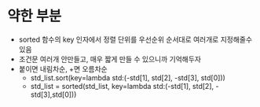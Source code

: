 # 약한 부분
  - sorted 함수의 key 인자에서 정렬 단위를 우선순위 순서대로 여러개로 지정해줄수 있음
  - 조건문 여러개 안만들고, 매우 짧게 만들 수 있으니까 기억해두자
  - 붙이면 내림차순, +면 오름차순
    - std_list.sort(key=lambda std:(-std[1], std[2], -std[3], std[0]))
    - std_list = sorted(std_list, key=lambda std:(-std[1], std[2], -std[3],std[0]))

